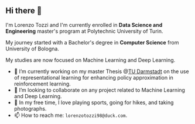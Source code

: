 ## Hi there 👋

I'm Lorenzo Tozzi and I'm currently enrolled in **Data Science and Engineering** master's program at Polytechnic University of Turin. 

My journey started with a Bachelor's degree in **Computer Science** from University of Bologna.

My studies are now focused on Machine Learning and Deep Learning. 

- 🔭 I’m currently working on my master Thesis @[TU Darmstadt](https://www.ias.informatik.tu-darmstadt.de/) on the use of representational learning for enhancing policy approximation in reinforcement learning.
- 👯 I’m looking to collaborate on any project related to Machine Learning and Deep Learning.
- 🌱 In my free time, I love playing sports, going for hikes, and taking photographs.
- 📫 How to reach me: `lorenzotozzi98@duck.com`.
